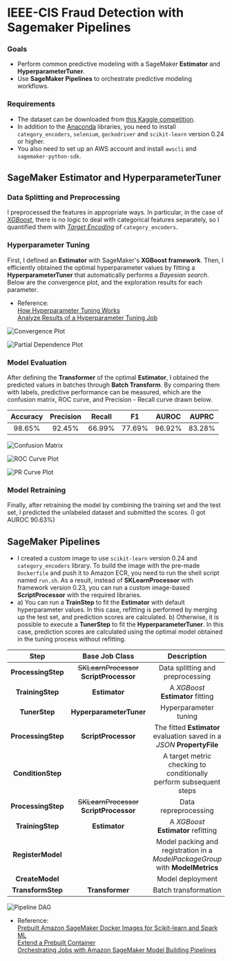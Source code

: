 # IEEE-CIS Fraud Detection with Sagemaker Pipelines
### Goals
* Perform common predictive modeling with a SageMaker **Estimator** and **HyperparameterTuner**.
* Use **SageMaker Pipelines** to orchestrate predictive modeling workflows.
  
### Requirements
* The dataset can be downloaded from [this Kaggle competition](https://www.kaggle.com/c/ieee-fraud-detection).
* In addition to the [Anaconda](https://www.anaconda.com) libraries, you need to install `category_encoders`, `selenium`, `geckodriver` and `scikit-learn` version 0.24 or higher.
* You also need to set up an AWS account and install `awscli` and `sagemaker-python-sdk`.

## SageMaker Estimator and HyperparameterTuner
### Data Splitting and Preprocessing
I preprocessed the features in appropriate ways. In particular, in the case of *[XGBoost](https://arxiv.org/pdf/1603.02754.pdf)*, there is no logic to deal with categorical features separately, so I quantified them with *[Target Encoding](https://dl.acm.org/doi/10.1145/507533.507538)* of `category_encoders`.
  
### Hyperparameter Tuning
First, I defined an **Estimator** with SageMaker's **XGBoost framework**. Then, I efficiently obtained the optimal hyperparameter values by fitting a **HyperparameterTuner** that automatically performs a *Bayesian search*. Below are the convergence plot, and the exploration results for each parameter.
* Reference:  
  [How Hyperparameter Tuning Works](https://docs.aws.amazon.com/sagemaker/latest/dg/automatic-model-tuning-how-it-works.html)  
  [Analyze Results of a Hyperparameter Tuning Job](https://github.com/aws/amazon-sagemaker-examples/blob/master/hyperparameter_tuning/analyze_results/HPO_Analyze_TuningJob_Results.ipynb)

![Convergence Plot](img/convergence_plot.svg)

![Partial Dependence Plot](img/partial_dependence_plot.png)

### Model Evaluation
After defining the **Transformer** of the optimal **Estimator**, I obtained the predicted values in batches through **Batch Transform**. By comparing them with labels, predictive performance can be measured, which are the confusion matrix, ROC curve, and Precision - Recall curve drawn below.
  
|Accuracy|Precision|Recall|F1|AUROC|AUPRC|    
|:------:|:---:|:---:|:---:|:---:|:---:|
|98.65%|92.45%|66.99%|77.69%|96.92%|83.28%|  

![Confusion Matrix](img/conf_mat.svg)

![ROC Curve Plot](img/roc_curve.svg)

![PR Curve Plot](img/pr_curve.svg)

### Model Retraining
Finally, after retraining the model by combining the training set and the test set, I predicted the unlabeled dataset and submitted the scores. (I got AUROC 90.63%)

## SageMaker Pipelines
* I created a custom image to use `scikit-learn` version 0.24 and `category_encoders` library. To build the image with the pre-made `Dockerfile` and push it to Amazon ECR, you need to run the shell script named `run.sh`. As a result, instead of **SKLearnProcessor** with framework version 0.23, you can run a custom image-based **ScriptProcessor** with the required libraries.
* a) You can run a **TrainStep** to fit the **Estimator** with default hyperparameter values. In this case, refitting is performed by merging up the test set, and prediction scores are calculated. b) Otherwise, it is possible to execute a **TunerStep** to fit the **HyperparameterTuner**. In this case, prediction scores are calculated using the optimal model obtained in the tuning process without refitting.  
    
|Step|Base Job Class|Description|
|:------:|:---:|:---:|
|**ProcessingStep**|~~SKLearnProcessor~~ **ScriptProcessor**|Data splitting and preprocessing|
|**TrainingStep**|**Estimator**|A *XGBoost* **Estimator** fitting|
|**TunerStep**|**HyperparameterTuner**|Hyperparameter tuning|
|**ProcessingStep**|**ScriptProcessor**|The fitted **Estimator** evaluation saved in a *JSON* **PropertyFile**|
|**ConditionStep**| |A target metric checking to conditionally perform subsequent steps|
|**ProcessingStep**|~~SKLearnProcessor~~ **ScriptProcessor**|Data repreprocessing|
|**TrainingStep**|**Estimator**|A *XGBoost* **Estimator** refitting|
|**RegisterModel**| |Model packing and registration in a *ModelPackageGroup* with **ModelMetrics**|
|**CreateModel**| |Model deployment|
|**TransformStep**|**Transformer**|Batch transformation|

![Pipeline DAG](img/pipeline_dag.png)

* Reference:  
  [Prebuilt Amazon SageMaker Docker Images for Scikit-learn and Spark ML](https://docs.aws.amazon.com/sagemaker/latest/dg/pre-built-docker-containers-scikit-learn-spark.html)  
  [Extend a Prebuilt Container](https://docs.aws.amazon.com/sagemaker/latest/dg/prebuilt-containers-extend.html)  
  [Orchestrating Jobs with Amazon SageMaker Model Building Pipelines](https://github.com/aws/amazon-sagemaker-examples/blob/master/sagemaker-pipelines/tabular/abalone_build_train_deploy/sagemaker-pipelines-preprocess-train-evaluate-batch-transform.ipynb)
